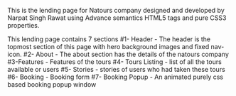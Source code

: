 This is the lending page for Natours company designed and developed by Narpat Singh Rawat
using Advance semantics HTML5 tags and pure CSS3 properties.

This lending page contains 7 sections
#1- Header - The header is the topmost section of this page with hero background images and fixed nav-icon.
#2- About - The about section has the details of the natours company
#3-Features - Features of the tours
#4- Tours Listing - list of all the tours available or users
#5- Stories - stories of users who had taken these tours
#6- Booking - Booking form
#7- Booking Popup - An animated purely css based booking popup window
